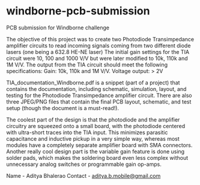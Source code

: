 # windborne-pcb-submission
PCB submission for Windborne challenge

The objective of this project was to create two Photodiode Transimpedance amplifier circuits to read incoming signals coming from two different diode lasers (one being a 632.8 HE-NE laser)
The initial gain settings for the TIA circuit were 10, 100 and 1000 V/V but were later modified to 10k, 110k and 1M V/V. The output from the TIA circuit should meet the following specifications:
Gain: 10k, 110k and 1M V/V.
Voltage output:  > 2V

TIA_documentation_Windborne.pdf is a snippet (part of a project) that contains the documentation, including schematic, simulation, layout, and testing for the Photodiode Transimpedance amplifier circuit. There are also three JPEG/PNG files that contain the final PCB layout, schematic, and test setup (though the document is a must-read!).

The coolest part of the design is that the photodiode and the amplifier circuitry are squeezed onto a small board, with the photodiode centered with ultra-short traces into the TIA input. This minimizes parasitic capacitance and inductive pickup in a very simple way, whereas most modules have a completely separate amplifier board with SMA connectors. 
Another really cool design part is the variable gain feature is done using solder pads, which makes the soldering board even less complex without unnecessary analog switches or programmable gain op-amps.

Name - Aditya Bhalerao
Contact - aditya.b.mobile@gmail.com

